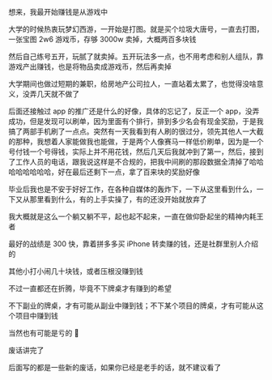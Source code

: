 想来，我最开始赚钱是从游戏中

大学的时候热衷玩梦幻西游，一开始是打图。就是买个垃圾大唐号，一直去打图，一张宝图 2w6 游戏币，存够 3000w 卖掉，大概两百多块钱

然后自己练号五开，玩腻了就卖掉。五开玩法多一点，也不用考虑和别人组队，靠游戏产出赚钱，也是将物品卖成游戏币，然后再卖掉

大学期间也做过短期的兼职，给房地产公司拉人，一直站着太累了，也觉得没啥意义，没弄几天就不做了

后面还接触过 app 的推广还是什么的好像，具体的忘记了，反正一个 app，没弄成功，但是发现可以刷单，因为里面有个排行，排到多少名会有现金奖励，于是我搞了两部手机刷了一点点。突然有一天我看到有人刷的很过分，领先其他人一大截的那种，我想着人家能做我也能做，于是两个人像赛马一样低价刷单，因为是一个号付钱一个号得钱，实际上并不用花钱，然后几天后我就冲到了第一，然后，接到了工作人员的电话，跟我说这样是不合规的，把我中间刷的那段数据全清掉了哈哈哈哈哈哈哈哈，好在最后还剩下一点，拿了百来块的奖励好像

毕业后我也是不安于好好工作，在各种自媒体的轰炸下，一下从这里看到什么，一下又从那里看到什么，有的上手实操了，有的还没开始就放弃了

我大概就是这么一个躺又躺不平，起也起不起来，一直在做仰卧起坐的精神内耗王者

最好的战绩是 300 快，靠着拼多多买 iPhone 转卖赚的钱，还是社群里别人介绍的

其他小打小闹几十块钱，或者压根没赚到钱

不过一直都还在折腾，毕竟不下牌桌才有赚到的希望

不下副业的牌桌，才有可能从副业中赚到钱；不下某个项目的牌桌，才有可能从这个项目中赚到钱

当然也有可能是亏的 🤣

废话讲完了

后面写的都是一些新的废话，如果你已经是老手的话，就不建议看了
